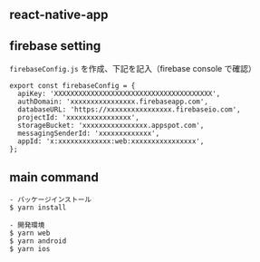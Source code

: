 ## react-native-app

## firebase setting
`firebaseConfig.js` を作成、下記を記入（firebase console で確認）
```
export const firebaseConfig = {
  apiKey: 'XXXXXXXXXXXXXXXXXXXXXXXXXXXXXXXXXXXXXXX',
  authDomain: 'xxxxxxxxxxxxxxxx.firebaseapp.com',
  databaseURL: 'https://xxxxxxxxxxxxxxxx.firebaseio.com',
  projectId: 'xxxxxxxxxxxxxxxx',
  storageBucket: 'xxxxxxxxxxxxxxxx.appspot.com',
  messagingSenderId: 'xxxxxxxxxxxxx',
  appId: 'x:xxxxxxxxxxxxx:web:xxxxxxxxxxxxxxxx',
};
```

## main command
```
- パッケージインストール
$ yarn install

- 開発環境
$ yarn web
$ yarn android
$ yarn ios
```
